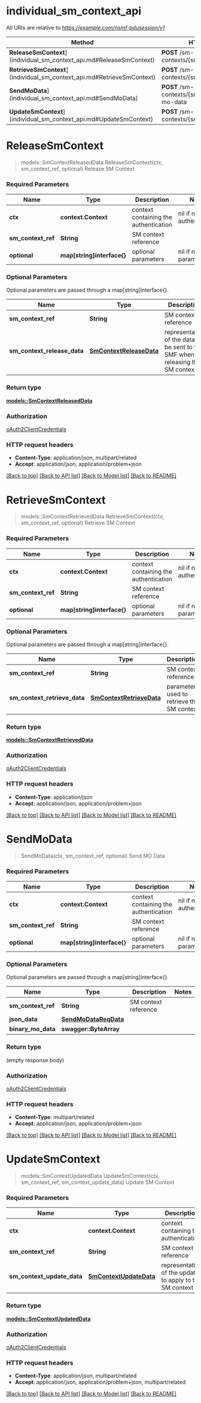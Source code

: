 # individual_sm_context_api

All URIs are relative to *https://example.com/nsmf-pdusession/v1*

Method | HTTP request | Description
------------- | ------------- | -------------
**ReleaseSmContext**](individual_sm_context_api.md#ReleaseSmContext) | **POST** /sm-contexts/{smContextRef}/release | Release SM Context
**RetrieveSmContext**](individual_sm_context_api.md#RetrieveSmContext) | **POST** /sm-contexts/{smContextRef}/retrieve | Retrieve SM Context
**SendMoData**](individual_sm_context_api.md#SendMoData) | **POST** /sm-contexts/{smContextRef}/send-mo-data | Send MO Data
**UpdateSmContext**](individual_sm_context_api.md#UpdateSmContext) | **POST** /sm-contexts/{smContextRef}/modify | Update SM Context


# **ReleaseSmContext**
> models::SmContextReleasedData ReleaseSmContext(ctx, sm_context_ref, optional)
Release SM Context

### Required Parameters

Name | Type | Description  | Notes
------------- | ------------- | ------------- | -------------
 **ctx** | **context.Context** | context containing the authentication | nil if no authentication
  **sm_context_ref** | **String**| SM context reference | 
 **optional** | **map[string]interface{}** | optional parameters | nil if no parameters

### Optional Parameters
Optional parameters are passed through a map[string]interface{}.

Name | Type | Description  | Notes
------------- | ------------- | ------------- | -------------
 **sm_context_ref** | **String**| SM context reference | 
 **sm_context_release_data** | [**SmContextReleaseData**](SmContextReleaseData.md)| representation of the data to be sent to the SMF when releasing the SM context | 

### Return type

[**models::SmContextReleasedData**](SmContextReleasedData.md)

### Authorization

[oAuth2ClientCredentials](../README.md#oAuth2ClientCredentials)

### HTTP request headers

 - **Content-Type**: application/json, multipart/related
 - **Accept**: application/json, application/problem+json

[[Back to top]](#) [[Back to API list]](../README.md#documentation-for-api-endpoints) [[Back to Model list]](../README.md#documentation-for-models) [[Back to README]](../README.md)

# **RetrieveSmContext**
> models::SmContextRetrievedData RetrieveSmContext(ctx, sm_context_ref, optional)
Retrieve SM Context

### Required Parameters

Name | Type | Description  | Notes
------------- | ------------- | ------------- | -------------
 **ctx** | **context.Context** | context containing the authentication | nil if no authentication
  **sm_context_ref** | **String**| SM context reference | 
 **optional** | **map[string]interface{}** | optional parameters | nil if no parameters

### Optional Parameters
Optional parameters are passed through a map[string]interface{}.

Name | Type | Description  | Notes
------------- | ------------- | ------------- | -------------
 **sm_context_ref** | **String**| SM context reference | 
 **sm_context_retrieve_data** | [**SmContextRetrieveData**](SmContextRetrieveData.md)| parameters used to retrieve the SM context | 

### Return type

[**models::SmContextRetrievedData**](SmContextRetrievedData.md)

### Authorization

[oAuth2ClientCredentials](../README.md#oAuth2ClientCredentials)

### HTTP request headers

 - **Content-Type**: application/json
 - **Accept**: application/json, application/problem+json

[[Back to top]](#) [[Back to API list]](../README.md#documentation-for-api-endpoints) [[Back to Model list]](../README.md#documentation-for-models) [[Back to README]](../README.md)

# **SendMoData**
> SendMoData(ctx, sm_context_ref, optional)
Send MO Data

### Required Parameters

Name | Type | Description  | Notes
------------- | ------------- | ------------- | -------------
 **ctx** | **context.Context** | context containing the authentication | nil if no authentication
  **sm_context_ref** | **String**| SM context reference | 
 **optional** | **map[string]interface{}** | optional parameters | nil if no parameters

### Optional Parameters
Optional parameters are passed through a map[string]interface{}.

Name | Type | Description  | Notes
------------- | ------------- | ------------- | -------------
 **sm_context_ref** | **String**| SM context reference | 
 **json_data** | [**SendMoDataReqData**](SendMoDataReqData.md)|  | 
 **binary_mo_data** | **swagger::ByteArray**|  | 

### Return type

 (empty response body)

### Authorization

[oAuth2ClientCredentials](../README.md#oAuth2ClientCredentials)

### HTTP request headers

 - **Content-Type**: multipart/related
 - **Accept**: application/json, application/problem+json

[[Back to top]](#) [[Back to API list]](../README.md#documentation-for-api-endpoints) [[Back to Model list]](../README.md#documentation-for-models) [[Back to README]](../README.md)

# **UpdateSmContext**
> models::SmContextUpdatedData UpdateSmContext(ctx, sm_context_ref, sm_context_update_data)
Update SM Context

### Required Parameters

Name | Type | Description  | Notes
------------- | ------------- | ------------- | -------------
 **ctx** | **context.Context** | context containing the authentication | nil if no authentication
  **sm_context_ref** | **String**| SM context reference | 
  **sm_context_update_data** | [**SmContextUpdateData**](SmContextUpdateData.md)| representation of the updates to apply to the SM context | 

### Return type

[**models::SmContextUpdatedData**](SmContextUpdatedData.md)

### Authorization

[oAuth2ClientCredentials](../README.md#oAuth2ClientCredentials)

### HTTP request headers

 - **Content-Type**: application/json, multipart/related
 - **Accept**: application/json, application/problem+json, multipart/related

[[Back to top]](#) [[Back to API list]](../README.md#documentation-for-api-endpoints) [[Back to Model list]](../README.md#documentation-for-models) [[Back to README]](../README.md)

